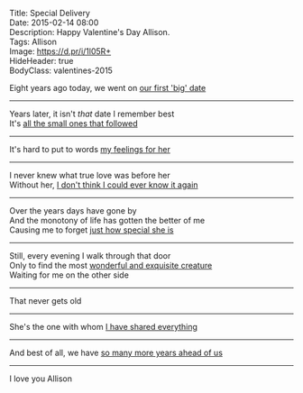 Title: Special Delivery  
Date: 2015-02-14 08:00  
Description: Happy Valentine's Day Allison.  
Tags: Allison  
Image: https://d.pr/i/1l05R+  
HideHeader: true  
BodyClass: valentines-2015  

Eight years ago today, we went on [our first 'big' date][1]

***

Years later, it isn't *that* date I remember best  
It's [all the small ones that followed][2]

***

It's hard to put to words [my feelings for her][3]

***

I never knew what true love was before her  
Without her, [I don't think I could ever know it again][4]

***

Over the years days have gone by  
And the monotony of life has gotten the better of me  
Causing me to forget [just how special she is][5]

***

Still, every evening I walk through that door  
Only to find the most [wonderful and exquisite creature][6]  
Waiting for me on the other side

***

That never gets old

***

She's the one with whom [I have shared everything][7]

***

And best of all, we have [so many more years ahead of us][8]

***

I love you Allison

[1]: https://d.pr/i/1h9Gt+ "Our first date"
[2]: https://d.pr/i/17c8+ "Allison reading at Putah Creek Cafe"
[3]: https://d.pr/i/1cA8c+ "Allison at Caffe Italia"
[4]: https://d.pr/i/12lD8+ "Us in San Francisco"
[5]: https://d.pr/i/1aaa8+ "Us in Truckee, CA"
[6]: https://d.pr/i/1l05R+ "Allison in Davis, CA"
[7]: https://d.pr/i/133Ap+ "Us in Lake Arrowhead, CA, after my graduation from dental school"
[8]: https://d.pr/i/1jbcu+ "Smokey outside of our cabin in Jackson, WY"

<link rel="stylesheet" type="text/css" href="/css/valentinesday.css ">